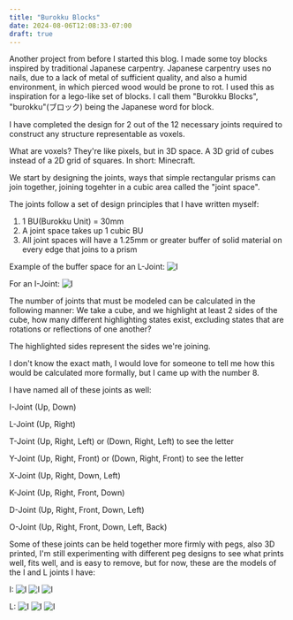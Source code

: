 ```yaml
---
title: "Burokku Blocks"
date: 2024-08-06T12:08:33-07:00
draft: true
---
```


Another project from before I started this blog. I made some toy blocks inspired by traditional Japanese carpentry. Japanese carpentry uses no nails, due to a lack of metal of sufficient quality, and also a humid environment, in which pierced wood would be prone to rot. I used this as inspiration for a lego-like set of blocks. I call them "Burokku Blocks", "burokku"(ブロック) being the Japanese word for block.

I have completed the design for 2 out of the 12 necessary joints required to construct any structure representable as voxels.

What are voxels? They're like pixels, but in 3D space. A 3D grid of cubes instead of a 2D grid of squares. In short: Minecraft.

We start by designing the joints, ways that simple rectangular prisms can join together, joining togehter in a cubic area called the "joint space".

The joints follow a set of design principles that I have written myself:
1. 1 BU(Burokku Unit) = 30mm
2. A joint space takes up 1 cubic BU
3. All joint spaces will have a 1.25mm or greater buffer of solid material on every edge that joins to a prism

Example of the buffer space for an L-Joint:
![I](/images/burokku_blocks/L-Cross-Section.png)

For an I-Joint:
![I](/images/burokku_blocks/I-Cross-Section.png)

The number of joints that must be modeled can be calculated in the following manner:
We take a cube, and we highlight at least 2 sides of the cube, how many different highlighting states exist, excluding states that are rotations or reflections of one another?

The highlighted sides represent the sides we're joining.

I don't know the exact math, I would love for someone to tell me how this would be calculated more formally, but I came up with the number 8.

I have named all of these joints as well:

I-Joint (Up, Down)

L-Joint (Up, Right)

T-Joint (Up, Right, Left) or (Down, Right, Left) to see the letter

Y-Joint (Up, Right, Front) or (Down, Right, Front) to see the letter

X-Joint (Up, Right, Down, Left)

K-Joint (Up, Right, Front, Down)

D-Joint (Up, Right, Front, Down, Left)

O-Joint (Up, Right, Front, Down, Left, Back)

Some of these joints can be held together more firmly with pegs, also 3D printed, I'm still experimenting with different peg designs to see what prints well, fits well, and is easy to remove, but for now, these are the models of the I and L joints I have:

I:
![I](/images/burokku_blocks/I-A.png)
![I](/images/burokku_blocks/I-B.png)
![I](/images/burokku_blocks/I-Total.png)

L:
![I](/images/burokku_blocks/L-A.png)
![I](/images/burokku_blocks/L-B.png)
![I](/images/burokku_blocks/L-Total.png)